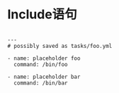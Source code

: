 # Include语句


<div class="component-grid">
<div class="grid-entry" style="top:0%; left:0.00%; height:100%; width:50.00%;">

<pre>
<code>
---
# possibly saved as tasks/foo.yml

- name: placeholder foo
  command: /bin/foo

- name: placeholder bar
  command: /bin/bar
</code>
</pre>
</div>

<div class="grid-entry" style="top:0%;left:60.00%;width:40.00%;">
<pre>
<code>
---
tasks:

  - include: tasks/foo.yml
</code>
</pre>
</div>
</div>